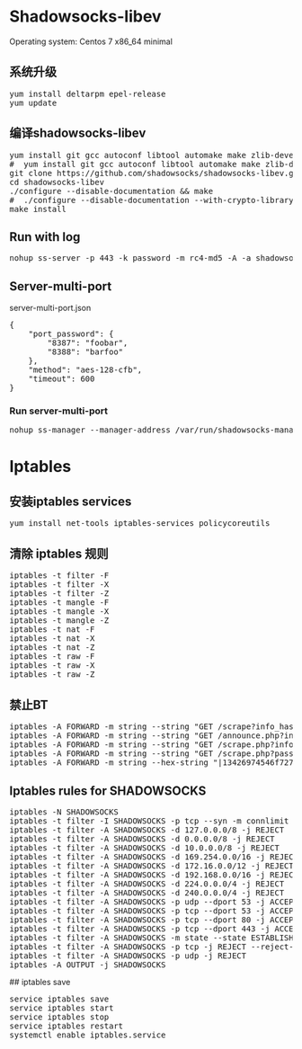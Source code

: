 # Shadowsocks-libev
Operating system:	Centos 7 x86_64 minimal  
## 系统升级
<pre>
yum install deltarpm epel-release
yum update 
</pre>
## 编译shadowsocks-libev
<pre>
yum install git gcc autoconf libtool automake make zlib-devel openssl-devel asciidoc xmlto 
#  yum install git gcc autoconf libtool automake make zlib-devel mbedtls-devel pcre-devel asciidoc xmlto
git clone https://github.com/shadowsocks/shadowsocks-libev.git
cd shadowsocks-libev
./configure --disable-documentation && make
#  ./configure --disable-documentation --with-crypto-library=mbedtls --with-mbedtls=/usr/include/mbedtls && make
make install
</pre>

## Run with log
<pre>
nohup ss-server -p 443 -k password -m rc4-md5 -A -a shadowsocks -v >>/tmp/ss-443.log 2>&1 &
</pre>

## Server-multi-port

server-multi-port.json
<pre>
{
	"port_password": {
		"8387": "foobar",
		"8388": "barfoo"
	},
	"method": "aes-128-cfb",
	"timeout": 600
}
</pre>
### Run server-multi-port
<pre>
nohup ss-manager --manager-address /var/run/shadowsocks-manager.sock -A -c /server-multi-port.json &
</pre>
# Iptables
## 安装iptables services
<pre>
yum install net-tools iptables-services policycoreutils
</pre>
## 清除 iptables 规则
<pre>
iptables -t filter -F
iptables -t filter -X
iptables -t filter -Z
iptables -t mangle -F
iptables -t mangle -X
iptables -t mangle -Z
iptables -t nat -F
iptables -t nat -X
iptables -t nat -Z
iptables -t raw -F
iptables -t raw -X
iptables -t raw -Z
</pre>
## 禁止BT
<pre>
iptables -A FORWARD -m string --string "GET /scrape?info_hash=" --algo bm --to 65535 -j DROP
iptables -A FORWARD -m string --string "GET /announce.php?info_hash=" --algo bm --to 65535 -j DROP
iptables -A FORWARD -m string --string "GET /scrape.php?info_hash=" --algo bm --to 65535 -j DROP
iptables -A FORWARD -m string --string "GET /scrape.php?passkey=" --algo bm --to 65535 -j DROP
iptables -A FORWARD -m string --hex-string "|13426974546f7272656e742070726f746f636f6c|" --algo bm --to 65535 -j DROP
</pre>
## Iptables rules for SHADOWSOCKS
<pre>
iptables -N SHADOWSOCKS
iptables -t filter -I SHADOWSOCKS -p tcp --syn -m connlimit --connlimit-above 40 -j REJECT --reject-with tcp-reset
iptables -t filter -A SHADOWSOCKS -d 127.0.0.0/8 -j REJECT
iptables -t filter -A SHADOWSOCKS -d 0.0.0.0/8 -j REJECT
iptables -t filter -A SHADOWSOCKS -d 10.0.0.0/8 -j REJECT
iptables -t filter -A SHADOWSOCKS -d 169.254.0.0/16 -j REJECT
iptables -t filter -A SHADOWSOCKS -d 172.16.0.0/12 -j REJECT
iptables -t filter -A SHADOWSOCKS -d 192.168.0.0/16 -j REJECT
iptables -t filter -A SHADOWSOCKS -d 224.0.0.0/4 -j REJECT
iptables -t filter -A SHADOWSOCKS -d 240.0.0.0/4 -j REJECT
iptables -t filter -A SHADOWSOCKS -p udp --dport 53 -j ACCEPT
iptables -t filter -A SHADOWSOCKS -p tcp --dport 53 -j ACCEPT
iptables -t filter -A SHADOWSOCKS -p tcp --dport 80 -j ACCEPT
iptables -t filter -A SHADOWSOCKS -p tcp --dport 443 -j ACCEPT
iptables -t filter -A SHADOWSOCKS -m state --state ESTABLISHED,RELATED -j ACCEPT
iptables -t filter -A SHADOWSOCKS -p tcp -j REJECT --reject-with tcp-reset
iptables -t filter -A SHADOWSOCKS -p udp -j REJECT
iptables -A OUTPUT -j SHADOWSOCKS
</pre>
</pre>
## iptables save
<pre>
service iptables save
service iptables start
service iptables stop
service iptables restart
systemctl enable iptables.service
</pre>
